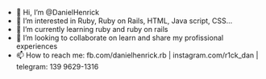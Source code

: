 - 👋 Hi, I’m @DanielHenrick
- 👀 I’m interested in Ruby, Ruby on Rails, HTML, Java script, CSS...
- 🌱 I’m currently learning ruby and ruby on rails
- 💞️ I’m looking to collaborate on learn and share my profissional experiences
- 📫 How to reach me: fb.com/danielhenrick.rb | instagram.com/r1ck_dan | telegram: 139 9629-1316

<!---
DanielHenrick/DanielHenrick is a ✨ special ✨ repository because its `README.md` (this file) appears on your GitHub profile.
You can click the Preview link to take a look at your changes.
--->
